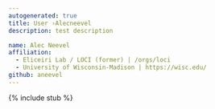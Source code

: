 ```yaml
---
autogenerated: true
title: User ›Alecneevel
description: test description

name: Alec Neevel
affiliation:
  - Eliceiri Lab / LOCI (former) | /orgs/loci
  - University of Wisconsin-Madison | https://wisc.edu/
github: aneevel
---
```


{% include stub %}
